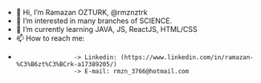 - 👋 Hi, I’m Ramazan OZTURK, @rmznztrk
- 👀 I’m interested in  many branches of SCIENCE.
- 🌱 I’m currently learning JAVA, JS, ReactJS, HTML/CSS
- 📫 How to reach me:  
-                     -> Linkedin: (https://www.linkedin.com/in/ramazan-%C3%B6zt%C3%BCrk-a17389205/) 
                      -> E-mail: rmzn_3766@hotmail.com
                      


<!---
rmznztrk/rmznztrk is a ✨ special ✨ repository because its `README.md` (this file) appears on your GitHub profile.
You can click the Preview link to take a look at your changes.
--->
